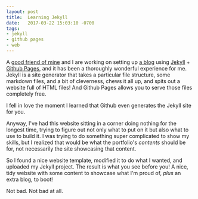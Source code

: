 ```yaml
---
layout: post
title:  Learning Jekyll
date:   2017-03-22 15:03:10 -0700
tags:
- jekyll
- github pages
- web
---
```

A [good friend of mine](https://github.com/descartez) and I are working on setting up [a blog](https://descartez.github.io/wth_is)
using [Jekyll](http://jekyllrb.com/) + [Github Pages](https://pages.github.com/), and it has been a thoroughly wonderful
experience for me. Jekyll is a site generator that takes a particular file structure, some markdown files, and a bit of
cleverness, chews it all up, and spits out a website full of HTML files! And Github Pages allows you to serve those files
completely free.

I fell in love the moment I learned that Github even generates the Jekyll site for you.

Anyway, I've had this website sitting in a corner doing nothing for the longest time, trying to figure out not only what
to put on it but also what to use to build it. I was trying to do something super complicated to show my skills, but I realized
that would be what the portfolio's _contents_ should be for, not necessarily the site showcasing that content.

So I found a nice website template, modified it to do what I wanted, and uploaded my Jekyll project. The result is what you
see before you! A nice, tidy website with some content to showcase what I'm proud of, _plus_ an extra blog, to boot!

Not bad. Not bad at all.
